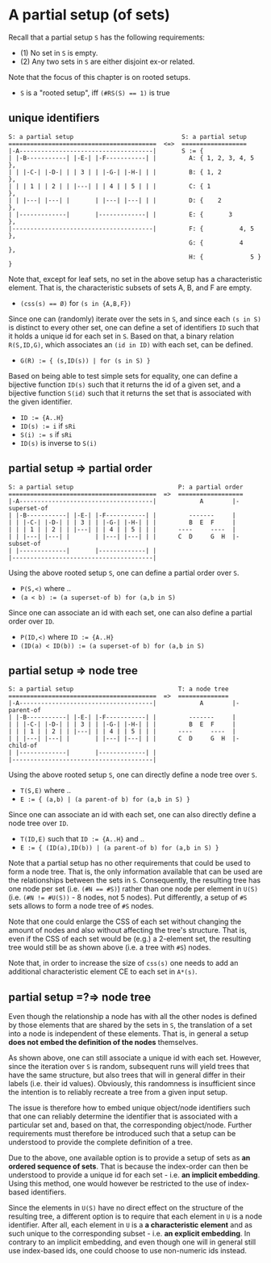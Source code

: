 
<!-- ======================================================================= -->
# A partial setup (of sets)

Recall that a partial setup `S` has the following requirements:

* (1) No set in `S` is empty.
* (2) Any two sets in `S` are either disjoint ex-or related.

Note that the focus of this chapter is on rooted setups.

* `S` is a "rooted setup", iff `(#RS(S) == 1)` is true

<!-- ======================================================================= -->
## unique identifiers

```
S: a partial setup                              S: a partial setup
=========================================  <=>  ==================
|-A-------------------------------------|       S := {
| |-B-----------| |-E-| |-F-----------| |         A: { 1, 2, 3, 4, 5 },
| | |-C-| |-D-| | | 3 | | |-G-| |-H-| | |         B: { 1, 2          },
| | | 1 | | 2 | | |---| | | 4 | | 5 | | |         C: { 1             },
| | |---| |---| |       | |---| |---| | |         D: {    2          },
| |-------------|       |-------------| |         E: {       3       },
|---------------------------------------|         F: {          4, 5 },
                                                  G: {          4    },
                                                  H: {             5 } }
```

Note that, except for leaf sets, no set in the above setup has a characteristic
element. That is, the characteristic subsets of sets A, B, and F are empty.

* `(css(s) == Ø)` for `(s in {A,B,F})`

Since one can (randomly) iterate over the sets in `S`, and since each `(s in S)`
is distinct to every other set, one can define a set of identifiers `ID` such
that it holds a unique id for each set in `S`. Based on that, a binary relation
`R(S,ID,G)`, which associates an `(id in ID)` with each set, can be defined.

* `G(R) := { (s,ID(s)) | for (s in S) }`

Based on being able to test simple sets for equality, one can define a bijective
function `ID(s)` such that it returns the id of a given set, and a bijective
function `S(id)` such that it returns the set that is associated with the given
identifier.

* `ID := {A..H}`
* `ID(s) := i` if `sRi`
* `S(i) := s` if `sRi`
* `ID(s)` is inverse to `S(i)`

<!-- ======================================================================= -->
## partial setup => partial order

```
S: a partial setup                             P: a partial order
=========================================  =>  ==================
|-A-------------------------------------|            A        |- superset-of
| |-B-----------| |-E-| |-F-----------| |         -------     |
| | |-C-| |-D-| | | 3 | | |-G-| |-H-| | |         B  E  F     |
| | | 1 | | 2 | | |---| | | 4 | | 5 | | |      ----     ----  |
| | |---| |---| |       | |---| |---| | |      C  D     G  H  |- subset-of
| |-------------|       |-------------| |
|---------------------------------------|
```

Using the above rooted setup `S`,
one can define a partial order over `S`.

* `P(S,<)` where ..
* `(a < b) := (a superset-of b) for (a,b in S)`

Since one can associate an id with each set,
one can also define a partial order over `ID`.

* `P(ID,<)` where `ID := {A..H}`
* `(ID(a) < ID(b)) := (a superset-of b) for (a,b in S)`

<!-- ======================================================================= -->
## partial setup => node tree

```
S: a partial setup                             T: a node tree
=========================================  =>  ==============
|-A-------------------------------------|            A        |- parent-of
| |-B-----------| |-E-| |-F-----------| |         -------     |
| | |-C-| |-D-| | | 3 | | |-G-| |-H-| | |         B  E  F     |
| | | 1 | | 2 | | |---| | | 4 | | 5 | | |      ----     ----  |
| | |---| |---| |       | |---| |---| | |      C  D     G  H  |- child-of
| |-------------|       |-------------| |
|---------------------------------------|
```

Using the above rooted setup `S`,
one can directly define a node tree over `S`.

* `T(S,E)` where ..
* `E := { (a,b) | (a parent-of b) for (a,b in S) }`

Since one can associate an id with each set,
one can also directly define a node tree over `ID`.

* `T(ID,E)` such that `ID := {A..H}` and ..
* `E := { (ID(a),ID(b)) | (a parent-of b) for (a,b in S) }`

Note that a partial setup has no other requirements that could be used to form
a node tree. That is, the only information available that can be used are the
relationships between the sets in `S`. Consequently, the resulting tree has
one node per set (i.e. `(#N == #S)`) rather than one node per element in `U(S)`
(i.e. `(#N != #U(S))` - 8 nodes, not 5 nodes). Put differently, a setup of `#S`
sets allows to form a node tree of `#S` nodes.

Note that one could enlarge the CSS of each set without changing the amount of
nodes and also without affecting the tree's structure. That is, even if the CSS
of each set would be (e.g.) a 2-element set, the resulting tree would still be
as shown above (i.e. a tree with `#S`) nodes.

Note that, in order to increase the size of `css(s)` one needs to add an
additional characteristic element CE to each set in `A*(s)`.

<!-- ======================================================================= -->
## partial setup =?=> node tree

Even though the relationship a node has with all the other nodes is defined
by those elements that are shared by the sets in `S`, the translation of a
set into a node is independent of these elements. That is, in general a setup
**does not embed the definition of the nodes** themselves.

As shown above, one can still associate a unique id with each set. However,
since the iteration over `S` is random, subsequent runs will yield trees that
have the same structure, but also trees that will in general differ in their
labels (i.e. their id values). Obviously, this randomness is insufficient since
the intention is to reliably recreate a tree from a given input setup.

The issue is therefore how to embed unique object/node identifiers such that
one can reliably determine the identifier that is associated with a particular
set and, based on that, the corresponding object/node. Further requirements
must therefore be introduced such that a setup can be understood to provide
the complete definition of a tree.

Due to the above, one available option is to provide a setup of sets as
**an ordered sequence of sets**. That is because the index-order can then be
understood to provide a unique id for each set - i.e. **an implicit embedding**.
Using this method, one would however be restricted to the use of index-based
identifiers.

Since the elements in `U(S)` have no direct effect on the structure of the
resulting tree, a different option is to require that each element in `U` is a
node identifier. After all, each element in `U` is a **a characteristic element**
and as such unique to the corresponding subset - i.e. **an explicit embedding**.
In contrary to an implicit embedding, and even though one will in general still
use index-based ids, one could choose to use non-numeric ids instead.

